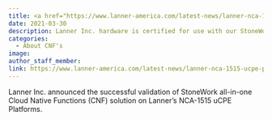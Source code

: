 ```yaml
---
title: <a href="https://www.lanner-america.com/latest-news/lanner-nca-1515-ucpe-platforms-now-certified-with-pantheon-tech-stonework-cloud-native-network-functions/">Lanner NCA-1515 uCPE Platforms Now Certified with PANTHEON.tech StoneWork Cloud-Native Network Functions</a>
date: 2021-03-30
description: Lanner Inc. hardware is certified for use with our StoneWork solution.
categories:
  - About CNF's
image:
author_staff_member:
link: https://www.lanner-america.com/latest-news/lanner-nca-1515-ucpe-platforms-now-certified-with-pantheon-tech-stonework-cloud-native-network-functions/
---
```

Lanner Inc. announced the successful validation of StoneWork all-in-one Cloud Native Functions (CNF) solution on Lanner’s NCA-1515 uCPE Platforms.
